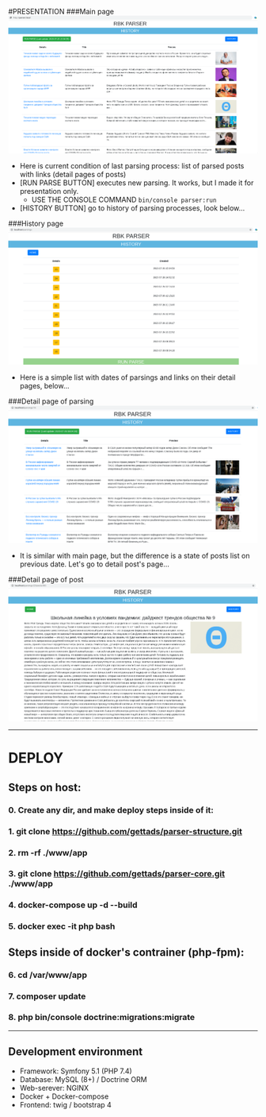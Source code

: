#PRESENTATION
###Main page
![Main Page](preview/Main.png)
  - Here is current condition of last parsing process: list of parsed posts with links (detail pages of posts)
  - [RUN PARSE BUTTON] executes new parsing. It works, but I made it for presentation only.
    - USE THE CONSOLE COMMAND ```bin/console parser:run```
  - [HISTORY BUTTON] go to history of parsing processes, look below...

###History page
![History Page](preview/History.png)
  - Here is a simple list with dates of parsings and links on their detail pages, below...
  
###Detail page of parsing
![History Page](preview/Details_History.png)
  - It is similar with main page, but the difference is a state of posts list on previous date. Let's go to detail post's page... 

###Detail page of post
![History Page](preview/Details_Post.png)

---

# DEPLOY

## Steps on host:
### 0. Create any dir, and make deploy steps inside of it:
### 1. git clone https://github.com/gettads/parser-structure.git
### 2. rm -rf ./www/app
### 3. git clone https://github.com/gettads/parser-core.git ./www/app
### 4. docker-compose up -d --build
### 5. docker exec -it php bash 

## Steps inside of docker's contrainer (php-fpm):
### 6. cd /var/www/app
### 7. composer update
### 8. php bin/console doctrine:migrations:migrate

---

## Development environment

- Framework: Symfony 5.1 (PHP 7.4)
- Database: MySQL (8+) / Doctrine ORM
- Web-serever: NGINX
- Docker + Docker-compose
- Frontend: twig / bootstrap 4